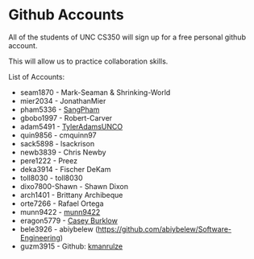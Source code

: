 # Github Accounts

All of the students of UNC CS350 will sign up for a free personal github account.  

This will allow us to practice collaboration skills.

List of Accounts:

* seam1870 - Mark-Seaman & Shrinking-World
* mier2034 - JonathanMier
* pham5336 - [SangPham](http://github.com/pham5336/Software-Engineering)
* gbobo1997 - Robert-Carver
* adam5491 - [TylerAdamsUNCO](https://github.com/TylerAdamsUNCO/Software-Engineering)
* quin9856 - cmquinn97
* sack5898 - lsackrison
* newb3839 - Chris Newby 
* pere1222 - Preez
* deka3914 - Fischer DeKam
* toll8030 - toll8030
* dixo7800-Shawn - Shawn Dixon
* arch1401  - Brittany Archibeque
* orte7266 - Rafael Ortega
* munn9422 - [munn9422](https://github.com/munn9422/Software-Engineering)
* eragon5779 - [Casey Burklow](https://github.com/Eragon5779/Software-Engineering)
* bele3926 - abiybelew (https://github.com/abiybelew/Software-Engineering)
* guzm3915 - Github: [kmanrulze](https://github.com/kmanrulze/CS350)

